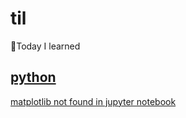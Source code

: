 # til
📝Today I learned

## [python](./python/)

[matplotlib not found in jupyter notebook](./python/notebook-matplotlib-not-found.md)
